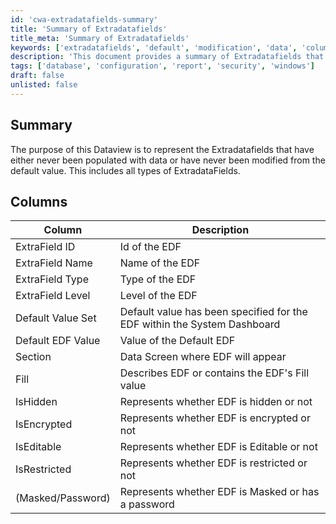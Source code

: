 ```yaml
---
id: 'cwa-extradatafields-summary'
title: 'Summary of Extradatafields'
title_meta: 'Summary of Extradatafields'
keywords: ['extradatafields', 'default', 'modification', 'data', 'columns']
description: 'This document provides a summary of Extradatafields that have either never been populated with data or have never been modified from their default values. It includes a detailed description of each column associated with the Extradatafields, outlining their properties and functionalities.'
tags: ['database', 'configuration', 'report', 'security', 'windows']
draft: false
unlisted: false
---
```

## Summary

The purpose of this Dataview is to represent the Extradatafields that have either never been populated with data or have never been modified from the default value. This includes all types of ExtradataFields.

## Columns

| Column                     | Description                                                          |
|---------------------------|----------------------------------------------------------------------|
| ExtraField ID             | Id of the EDF                                                       |
| ExtraField Name           | Name of the EDF                                                     |
| ExtraField Type           | Type of the EDF                                                     |
| ExtraField Level          | Level of the EDF                                                   |
| Default Value Set         | Default value has been specified for the EDF within the System Dashboard |
| Default EDF Value         | Value of the Default EDF                                           |
| Section                   | Data Screen where EDF will appear                                   |
| Fill                      | Describes EDF or contains the EDF's Fill value                      |
| IsHidden                  | Represents whether EDF is hidden or not                             |
| IsEncrypted               | Represents whether EDF is encrypted or not                          |
| IsEditable                | Represents whether EDF is Editable or not                           |
| IsRestricted              | Represents whether EDF is restricted or not                         |
| (Masked/Password)        | Represents whether EDF is Masked or has a password                  |


